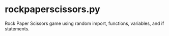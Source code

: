 # rockpaperscissors.py
Rock Paper Scissors game using random import, functions, variables, and if statements.
